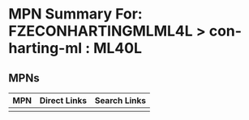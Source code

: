 



# MPN Summary For: FZECONHARTINGMLML4L > con-harting-ml : ML40L

## MPNs
  

|MPN|Direct Links|Search Links|
| :--- | :--- | :--- |
||||
